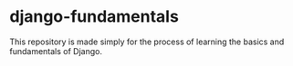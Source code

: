 # django-fundamentals
This repository is made simply for the process of learning the basics and fundamentals of Django.
